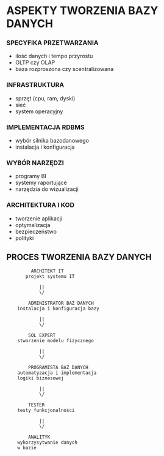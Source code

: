 # ASPEKTY TWORZENIA BAZY DANYCH

### SPECYFIKA PRZETWARZANIA

- ilość danych i tempo przyrostu
- OLTP czy OLAP
- baza rozproszona czy scentralizowana

### INFRASTRUKTURA

- sprzęt (cpu, ram, dyski)
- sieć
- system operacyjny

### IMPLEMENTACJA RDBMS

- wybór silnika bazodanowego
- instalacja i konfiguracja

### WYBÓR NARZĘDZI

- programy BI
- systemy raportujące
- narzędzia do wizualizacji

### ARCHITEKTURA I KOD

- tworzenie aplikacji
- optymalizacja
- bezpieczeństwo
- polityki

## PROCES TWORZENIA BAZY DANYCH

             ARCHITEKT IT     
           projekt systemu IT   

                ||
                \/

            ADMINISTRATOR BAZ DANYCH
        instalacja i konfiguracja bazy

                ||
                \/

            SQL EXPERT
        stworzenie modelu fizycznego

                ||
                \/

            PROGRAMISTA BAZ DANYCH
        automatyzacja i implementacja
        logiki biznesowej

                ||
                \/

            TESTER
        testy funkcjonalności

                ||
                \/

            ANALITYK
        wykorzysytwanie danych
        w bazie